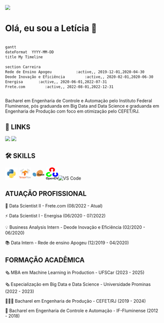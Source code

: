 ![](https://komarev.com/ghpvc/?username=leticiagcsilva)

# Olá, eu sou a Letícia 👋

```mermaid

gantt
dateFormat  YYYY-MM-DD
title My Timeline

section Carreira
Rede de Ensino Apogeu           :active,, 2019-12-01,2020-04-30
Deode Inovação e Eficiência         :active,, 2020-02-01,2020-06-30
Energisa       :active,, 2020-06-01,2022-07-31
Frete.com         :active,, 2022-08-01,2022-12-31

```
##
Bacharel em Engenharia de Controle e Automação pelo Instituto Federal Fluminense, pós graduanda em Big Data and Data Science e graduanda em Engenharia de Produção com foco em otimização pelo CEFET/RJ. 

## 🔗 LINKS
<div>
  <a href="https://www.linkedin.com/in/leticia-gomescsilva/" target="_blank"><img src="https://img.shields.io/badge/-LinkedIn-%230077B5?style=for-the-badge&logo=linkedin&logoColor=white" target="_blank"></a>
  <a href="https://www.instagram.com/leticiagomescsilva/" target="_blank"><img src="https://img.shields.io/badge/-Instagram-%23E4405F?style=for-the-badge&logo=instagram&logoColor=white" target="_blank"></a>
</div>

## 🛠 SKILLS
<img title="Python" alt="Python" width="40px" src="https://raw.githubusercontent.com/github/explore/master/topics/python/python.png"> <img title="TensorFlow" alt="TensorFlow" width="40px" src="https://raw.githubusercontent.com/github/explore/master/topics/tensorflow/tensorflow.png"> <img title="Scikit-Learn" alt="Scikit Learn" width="40px" src="https://raw.githubusercontent.com/github/explore/master/topics/scikit-learn/scikit-learn.png"> <img title="OpenCV" alt="OpenCV" width="40px" src="https://raw.githubusercontent.com/github/explore/master/topics/opencv/opencv.png"><img title="VS Code" alt="VS Code" width="40px" src="https://img.icons8.com/fluent/48/000000/visual-studio-code-2019.png">

## ATUAÇÃO PROFISSIONAL
🚚  Data Scientist II - Frete.com (08/2022 - Atual)

⚡ Data Scientist I - Energisa (06/2020 - 07/2022)

💡 Business Analysis Intern - Deode Inovação e Eficiência (02/2020 - 06/2020)

📚 Data Intern - Rede de ensino Apogeu (12/2019 - 04/2020)

## FORMAÇÃO ACADÊMICA
🗞️ MBA em Machine Learning in Production - UFSCar (2023 - 2025)

🗞️ Especialização em Big Data e Data Science - Universidade Prominas (2022 - 2023)

👩🏽‍🎓 Bacharel em Engenharia de Produção - CEFET/RJ (2019 - 2024)

🤖 Bacharel em Engenharia de Controle e Automação - IF-Fluminense (2012 - 2018)
